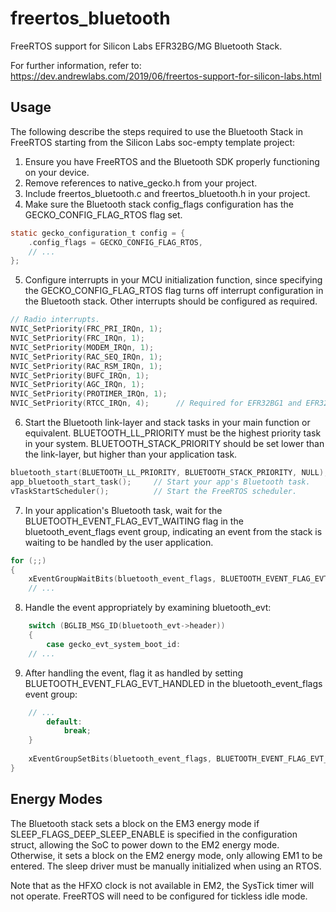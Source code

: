 # freertos_bluetooth
FreeRTOS support for Silicon Labs EFR32BG/MG Bluetooth Stack.

For further information, refer to:
https://dev.andrewlabs.com/2019/06/freertos-support-for-silicon-labs.html

## Usage

The following describe the steps required to use the Bluetooth Stack in FreeRTOS starting from the Silicon Labs soc-empty template project:

1. Ensure you have FreeRTOS and the Bluetooth SDK properly functioning on your device.
2. Remove references to native_gecko.h from your project.
3. Include freertos_bluetooth.c and freertos_bluetooth.h in your project.
4. Make sure the Bluetooth stack config_flags configuration has the GECKO_CONFIG_FLAG_RTOS flag set.
```C
static gecko_configuration_t config = {
    .config_flags = GECKO_CONFIG_FLAG_RTOS,
    // ...
};
```
5. Configure interrupts in your MCU initialization function, since specifying the GECKO_CONFIG_FLAG_RTOS flag turns off interrupt configuration in the Bluetooth stack. Other interrupts should be configured as required.
```C
// Radio interrupts.
NVIC_SetPriority(FRC_PRI_IRQn, 1);
NVIC_SetPriority(FRC_IRQn, 1);
NVIC_SetPriority(MODEM_IRQn, 1);
NVIC_SetPriority(RAC_SEQ_IRQn, 1);
NVIC_SetPriority(RAC_RSM_IRQn, 1);
NVIC_SetPriority(BUFC_IRQn, 1);
NVIC_SetPriority(AGC_IRQn, 1);
NVIC_SetPriority(PROTIMER_IRQn, 1);
NVIC_SetPriority(RTCC_IRQn, 4);      // Required for EFR32BG1 and EFR32BG12 only.
```
6. Start the Bluetooth link-layer and stack tasks in your main function or equivalent. BLUETOOTH_LL_PRIORITY must be the highest priority task in your system. BLUETOOTH_STACK_PRIORITY should be set lower than the link-layer, but higher than your application task.
```C
bluetooth_start(BLUETOOTH_LL_PRIORITY, BLUETOOTH_STACK_PRIORITY, NULL);
app_bluetooth_start_task();     // Start your app's Bluetooth task.
vTaskStartScheduler();          // Start the FreeRTOS scheduler.
```
7. In your application's Bluetooth task, wait for the BLUETOOTH_EVENT_FLAG_EVT_WAITING flag in the bluetooth_event_flags event group, indicating an event from the stack is waiting to be handled by the user application.
```C
for (;;)
{
    xEventGroupWaitBits(bluetooth_event_flags, BLUETOOTH_EVENT_FLAG_EVT_WAITING, pdTRUE, pdTRUE, portMAX_DELAY);
    // ...
```
8. Handle the event appropriately by examining bluetooth_evt:
```C
    switch (BGLIB_MSG_ID(bluetooth_evt->header))
    {
        case gecko_evt_system_boot_id:
    // ...
```
9. After handling the event, flag it as handled by setting BLUETOOTH_EVENT_FLAG_EVT_HANDLED in the bluetooth_event_flags event group:
```C
    // ...
        default:
            break;
    }
 
    xEventGroupSetBits(bluetooth_event_flags, BLUETOOTH_EVENT_FLAG_EVT_HANDLED);
}
```

## Energy Modes

The Bluetooth stack sets a block on the EM3 energy mode if SLEEP_FLAGS_DEEP_SLEEP_ENABLE is specified in the configuration struct, allowing the SoC to power down to the EM2 energy mode. Otherwise, it sets a block on the EM2 energy mode, only allowing EM1 to be entered. The sleep driver must be manually initialized when using an RTOS.

Note that as the HFXO clock is not available in EM2, the SysTick timer will not operate. FreeRTOS will need to be configured for tickless idle mode.
